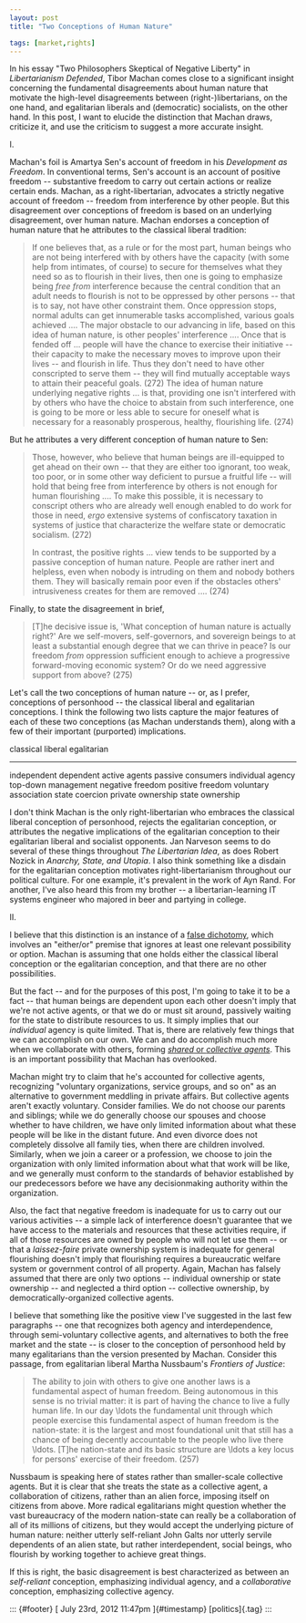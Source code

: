 ```yaml
---
layout: post
title: "Two Conceptions of Human Nature"

tags: [market,rights]
---
```



In his essay "Two Philosophers Skeptical of Negative Liberty" in *Libertarianism Defended*, Tibor Machan comes close to a significant insight concerning the fundamental disagreements about human nature that motivate the high-level disagreements between (right-)libertarians, on the one hand, and egalitarian liberals and (democratic) socialists, on the other hand. In this post, I want to elucide the distinction that Machan draws, criticize it, and use the criticism to suggest a more accurate insight.

I.

Machan's foil is Amartya Sen's account of freedom in his *Development as Freedom*. In conventional terms, Sen's account is an account of positive freedom -- substantive freedom to carry out certain actions or realize certain ends. Machan, as a right-libertarian, advocates a strictly negative account of freedom -- freedom from interference by other people. But this disagreement over conceptions of freedom is based on an underlying disagreement, over human nature. Machan endorses a conception of human nature that he attributes to the classical liberal tradition:

> If one believes that, as a rule or for the most part, human beings who are not being interfered with by others have the capacity (with some help from intimates, of course) to secure for themselves what they need so as to flourish in their lives, then one is going to emphasize being *free from* interference because the central condition that an adult needs to flourish is not to be oppressed by other persons -- that is to say, not have other constraint them. Once oppression stops, normal adults can get innumerable tasks accomplished, various goals achieved .... The major obstacle to our advancing in life, based on this idea of human nature, is other peoples' interference .... Once that is fended off ... people will have the chance to exercise their initiative -- their capacity to make the necessary moves to improve upon their lives -- and flourish in life. Thus they don't need to have other conscripted to serve them -- they will find mutually acceptable ways to attain their peaceful goals. (272) The idea of human nature underlying negative rights ... is that, providing one isn't interfered with by others who have the choice to abstain from such interference, one is going to be more or less able to secure for oneself what is necessary for a reasonably prosperous, healthy, flourishing life. (274)

But he attributes a very different conception of human nature to Sen:

> Those, however, who believe that human beings are ill-equipped to get ahead on their own -- that they are either too ignorant, too weak, too poor, or in some other way deficient to pursue a fruitful life -- will hold that being free from interference by others is not enough for human flourishing .... To make this possible, it is necessary to conscript others who are already well enough enabled to do work for those in need, *ergo* extensive systems of confiscatory taxation in systems of justice that characterize the welfare state or democratic socialism. (272)
>
> In contrast, the positive rights ... view tends to be supported by a passive conception of human nature. People are rather inert and helpless, even when nobody is intruding on them and nobody bothers them. They will basically remain poor even if the obstacles others' intrusiveness creates for them are removed .... (274)

Finally, to state the disagreement in brief,

> \[T\]he decisive issue is, 'What conception of human nature is actually right?' Are we self-movers, self-governors, and sovereign beings to at least a substantial enough degree that we can thrive in peace? Is our freedom *from* oppression sufficient enough to achieve a progressive forward-moving economic system? Or do we need aggressive support from above? (275)

Let's call the two conceptions of human nature -- or, as I prefer, conceptions of personhood -- the classical liberal and egalitarian conceptions. I think the following two lists capture the major features of each of these two conceptions (as Machan understands them), along with a few of their important (purported) implications.

  classical liberal       egalitarian
  ----------------------- ---------------------
  independent             dependent
  active agents           passive consumers
  individual agency       top-down management
  negative freedom        positive freedom
  voluntary association   state coercion
  private ownership       state ownership

I don't think Machan is the only right-libertarian who embraces the classical liberal conception of personhood, rejects the egalitarian conception, or attributes the negative implications of the egalitarian conception to their egalitarian liberal and socialist opponents. Jan Narveson seems to do several of these things throughout *The Libertarian Idea*, as does Robert Nozick in *Anarchy, State, and Utopia*. I also think something like a disdain for the egalitarian conception motivates right-libertarianism throughout our political culture. For one example, it's prevalent in the work of Ayn Rand. For another, I've also heard this from my brother -- a libertarian-learning IT systems engineer who majored in beer and partying in college.

II.

I believe that this distinction is an instance of a [false dichotomy](http://www.fallacyfiles.org/eitheror.html), which involves an "either/or" premise that ignores at least one relevant possibility or option. Machan is assuming that one holds either the classical liberal conception or the egalitarian conception, and that there are no other possibilities.

But the fact -- and for the purposes of this post, I'm going to take it to be a fact -- that human beings are dependent upon each other doesn't imply that we're not active agents, or that we do or must sit around, passively waiting for the state to distribute resources to us. It simply implies that our *individual* agency is quite limited. That is, there are relatively few things that we can accomplish on our own. We can and do accomplish much more when we collaborate with others, forming [*shared* or *collective agents*](http://plato.stanford.edu/entries/shared-agency/). This is an important possibility that Machan has overlooked.

Machan might try to claim that he's accounted for collective agents, recognizing "voluntary organizations, service groups, and so on" as an alternative to government meddling in private affairs. But collective agents aren't exactly voluntary. Consider families. We do not choose our parents and siblings; while we do generally choose our spouses and choose whether to have children, we have only limited information about what these people will be like in the distant future. And even divorce does not completely dissolve all family ties, when there are children involved. Similarly, when we join a career or a profession, we choose to join the organization with only limited information about what that work will be like, and we generally must conform to the standards of behavior established by our predecessors before we have any decisionmaking authority within the organization.

Also, the fact that negative freedom is inadequate for us to carry out our various activities -- a simple lack of interference doesn't guarantee that we have access to the materials and resources that these activities require, if all of those resources are owned by people who will not let use them -- or that a *laissez-faire* private ownership system is inadequate for general flourishing doesn't imply that flourishing requires a bureaucratic welfare system or government control of all property. Again, Machan has falsely assumed that there are only two options -- individual ownership or state ownership -- and neglected a third option -- collective ownership, by democratically-organized collective agents.

I believe that something like the positive view I've suggested in the last few paragraphs -- one that recognizes both agency and interdependence, through semi-voluntary collective agents, and alternatives to both the free market and the state -- is closer to the conception of personhood held by many egalitarians than the version presented by Machan. Consider this passage, from egalitarian liberal Martha Nussbaum's *Frontiers of Justice*:

> The ability to join with others to give one another laws is a fundamental aspect of human freedom. Being autonomous in this sense is no trivial matter: it is part of having the chance to live a fully human life. In our day \\ldots the fundamental unit through which people exercise this fundamental aspect of human freedom is the nation-state: it is the largest and most foundational unit that still has a chance of being decently accountable to the people who live there \\ldots. \[T\]he nation-state and its basic structure are \\ldots a key locus for persons' exercise of their freedom. (257)

Nussbaum is speaking here of states rather than smaller-scale collective agents. But it is clear that she treats the state as a collective agent, a collaboration of citizens, rather than an alien force, imposing itself on citizens from above. More radical egalitarians might question whether the vast bureaucracy of the modern nation-state can really be a collaboration of all of its millions of citizens, but they would accept the underlying picture of human nature: neither utterly self-reliant John Galts nor utterly servile dependents of an alien state, but rather interdependent, social beings, who flourish by working together to achieve great things.

If this is right, the basic disagreement is best characterized as between an *self-reliant* conception, emphasizing individual agency, and a *collaborative* conception, emphasizing collective agency.

::: {#footer}
[ July 23rd, 2012 11:47pm ]{#timestamp} [politics]{.tag}
:::


